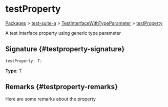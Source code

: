 # testProperty

[Packages](/) \> [test-suite-a](/test-suite-a/) \> [TestInterfaceWithTypeParameter](/test-suite-a/testinterfacewithtypeparameter-interface/) \> [testProperty](/test-suite-a/testinterfacewithtypeparameter-interface/testproperty-propertysignature)

A test interface property using generic type parameter

## Signature {#testproperty-signature}

```typescript
testProperty: T;
```

**Type**: T

## Remarks {#testproperty-remarks}

Here are some remarks about the property
